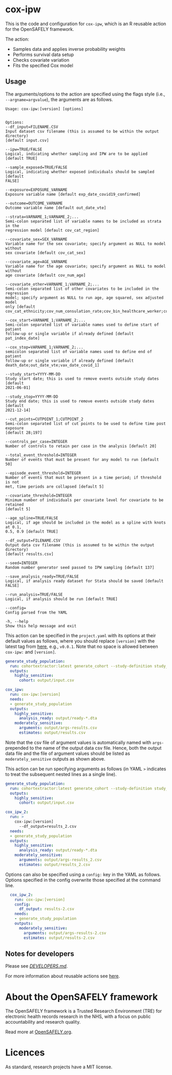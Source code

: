
<!-- README.md is generated from README.Rmd. 
Please edit that file and run `just render` -->

# cox-ipw

This is the code and configuration for `cox-ipw`, which is an R reusable
action for the OpenSAFELY framework.

The action:

  - Samples data and applies inverse probability weights
  - Performs survival data setup
  - Checks covariate variation
  - Fits the specified Cox model

## Usage

The arguments/options to the action are specified using the flags style
(i.e., `--argname=argvalue`), the arguments are as follows.

    Usage: cox-ipw:[version] [options]
    
    
    Options:
    --df_input=FILENAME.CSV
    Input dataset csv filename (this is assumed to be within the output directory)
    [default input.csv]
    
    --ipw=TRUE/FALSE
    Logical, indicating whether sampling and IPW are to be applied [default TRUE]
    
    --sample_exposed=TRUE/FALSE
    Logical, indicating whether exposed individuals should be sampled [default
    FALSE]
    
    --exposure=EXPOSURE_VARNAME
    Exposure variable name [default exp_date_covid19_confirmed]
    
    --outcome=OUTCOME_VARNAME
    Outcome variable name [default out_date_vte]
    
    --strata=VARNAME_1;VARNAME_2;...
    Semi-colon separated list of variable names to be included as strata in the
    regression model [default cov_cat_region]
    
    --covariate_sex=SEX_VARNAME
    Variable name for the sex covariate; specify argument as NULL to model without
    sex covariate [default cov_cat_sex]
    
    --covariate_age=AGE_VARNAME
    Variable name for the age covariate; specify argument as NULL to model without
    age covariate [default cov_num_age]
    
    --covariate_other=VARNAME_1;VARNAME_2;...
    Semi-colon separated list of other covariates to be included in the regression
    model; specify argument as NULL to run age, age squared, sex adjusted model
    only [default
    cov_cat_ethnicity;cov_num_consulation_rate;cov_bin_healthcare_worker;cov_bin_carehome_status]
    
    --cox_start=VARNAME_1;VARNAME_2;...
    Semi-colon separated list of variable names used to define start of patient
    follow-up or single variable if already defined [default pat_index_date]
    
    --cox_stop=VARNAME_1;VARNAME_2;...
    semicolon separated list of variable names used to define end of patient
    follow-up or single variable if already defined [default
    death_date;out_date_vte;vax_date_covid_1]
    
    --study_start=YYYY-MM-DD
    Study start date; this is used to remove events outside study dates [default
    2021-06-01]
    
    --study_stop=YYYY-MM-DD
    Study end date; this is used to remove events outside study dates [default
    2021-12-14]
    
    --cut_points=CUTPOINT_1;CUTPOINT_2
    Semi-colon separated list of cut points to be used to define time post exposure
    [default 28;197]
    
    --controls_per_case=INTEGER
    Number of controls to retain per case in the analysis [default 20]
    
    --total_event_threshold=INTEGER
    Number of events that must be present for any model to run [default 50]
    
    --episode_event_threshold=INTEGER
    Number of events that must be present in a time period; if threshold is not
    met, time periods are collapsed [default 5]
    
    --covariate_threshold=INTEGER
    Minimum number of individuals per covariate level for covariate to be retained
    [default 5]
    
    --age_spline=TRUE/FALSE
    Logical, if age should be included in the model as a spline with knots at 0.1,
    0.5, 0.9 [default TRUE]
    
    --df_output=FILENAME.CSV
    Output data csv filename (this is assumed to be within the output directory)
    [default results.csv]
    
    --seed=INTEGER
    Random number generator seed passed to IPW sampling [default 137]
    
    --save_analysis_ready=TRUE/FALSE
    Logical, if analysis ready dataset for Stata should be saved [default FALSE]
    
    --run_analysis=TRUE/FALSE
    Logical, if analysis should be run [default TRUE]
    
    --config=
    Config parsed from the YAML
    
    -h, --help
    Show this help message and exit

This action can be specified in the `project.yaml` with its options at
their default values as follows, where you should replace `[version]`
with the latest tag from
[here](https://github.com/opensafely-actions/cox-ipw/tags), e.g.,
`v0.0.1`. Note that no space is allowed between `cox-ipw:` and
`[version]`.

``` yaml
generate_study_population:
  run: cohortextractor:latest generate_cohort --study-definition study_definition
  outputs:
    highly_sensitive:
      cohort: output/input.csv

cox_ipw:
  run: cox-ipw:[version]
  needs:
  - generate_study_population
  outputs:
    highly_sensitive:
      analysis_ready: output/ready-*.dta
    moderately_sensitive:
      arguments: output/args-results.csv
      estimates: output/results.csv
```

Note that the csv file of argument values is automatically named with
`args-` prepended to the name of the output data csv file. Hence, both
the output data file and the file of argument values should be listed as
`moderately_sensitive` outputs as shown above.

This action can be run specifying arguments as follows (in YAML `>`
indicates to treat the subsequent nested lines as a single line).

``` yaml
generate_study_population:
  run: cohortextractor:latest generate_cohort --study-definition study_definition
  outputs:
    highly_sensitive:
      cohort: output/input.csv

cox_ipw_2:
  run: >
    cox-ipw:[version]
      --df_output=results_2.csv
  needs:
  - generate_study_population
  outputs:
    highly_sensitive:
      analysis_ready: output/ready-*.dta
    moderately_sensitive:
      arguments: output/args-results_2.csv
      estimates: output/results_2.csv
```

Options can also be specified using a `config:` key in the YAML as
follows. Options specified in the config overwrite those specified at
the command line.

``` yaml
  cox_ipw_2:
    run: cox-ipw:[version]
    config:
      df_output: results-2.csv
    needs:
    - generate_study_population
    outputs:
      moderately_sensitive:
        arguments: output/args-results-2.csv
        estimates: output/results-2.csv
```

## Notes for developers

Please see [*DEVELOPERS.md*](DEVELOPERS.md).

For more information about reusable actions see
[here](https://docs.opensafely.org/actions-reusable/).

# About the OpenSAFELY framework

The OpenSAFELY framework is a Trusted Research Environment (TRE) for
electronic health records research in the NHS, with a focus on public
accountability and research quality.

Read more at [OpenSAFELY.org](https://opensafely.org).

# Licences

As standard, research projects have a MIT license.
